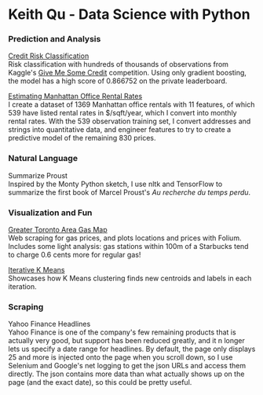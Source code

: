 # Keith Qu - Data Science with Python

### Prediction and Analysis

<a href="http://nbviewer.jupyter.org/github/keithqu/dsp/blob/master/credit%20risk/Credit%20Risk%20Predictions.ipynb">Credit Risk Classification</a><br>
Risk classification  with hundreds of thousands of observations from Kaggle's <a href="https://www.kaggle.com/c/GiveMeSomeCredit">Give Me Some Credit</a> competition. Using only gradient boosting, the model has a high score of 0.866752 on the private leaderboard.

<a href="http://nbviewer.jupyter.org/github/keithqu/dsp/blob/master/manhattanofficelease/Manhattan%20Office%20Real%20Estate.ipynb">Estimating Manhattan Office Rental Rates</a><br>
I create a dataset of 1369 Manhattan office rentals with 11 features, of which 539 have listed rental rates in $/sqft/year, which I convert into monthly rental rates. With the 539 observation training set, I convert addresses and strings into quantitative data, and engineer features to try to create a predictive model of the remaining 830 prices.

### Natural Language

Summarize Proust<br>
Inspired by the Monty Python sketch, I use nltk and TensorFlow to summarize the first book of Marcel Proust's <i>Au recherche du temps perdu</i>.

### Visualization and Fun

<a href="http://nbviewer.jupyter.org/github/keithqu/dsp/blob/master/gasprices/gas%20prices.ipynb">Greater Toronto Area Gas Map</a><br>
Web scraping for gas prices, and plots locations and prices with Folium. Includes some light analysis: gas stations within 100m of a Starbucks tend to charge 0.6 cents more for regular gas!

<a href="http://nbviewer.jupyter.org/github/keithqu/illustrative/blob/master/K%20Means%20Iteration.ipynb">Iterative K Means</a><br>Showcases how K Means  clustering finds new centroids and labels in each iteration.

### Scraping

Yahoo Finance Headlines<br>
Yahoo Finance is one of the company's few remaining products that is actually very good, but support has been reduced greatly, and it n longer lets us specify a date range for headlines. By default, the page only displays 25 and more is injected onto the page when you scroll down, so I use Selenium and Google's net logging to get the json URLs and access them directly. The json contains more data than what actually shows up on the page (and the exact date), so this could be pretty useful.
